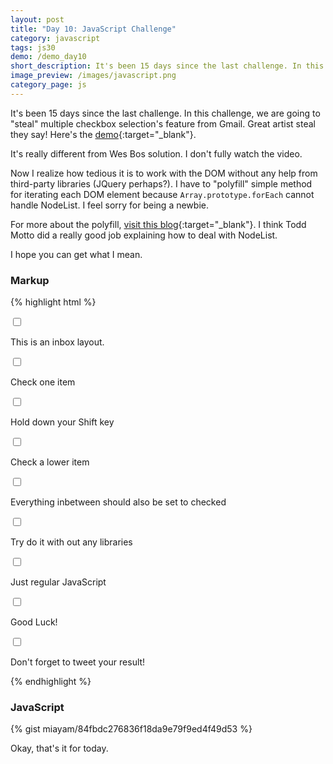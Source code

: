 ```yaml
---
layout: post
title: "Day 10: JavaScript Challenge"
category: javascript
tags: js30
demo: /demo_day10
short_description: It's been 15 days since the last challenge. In this challenge, we are going to "steal" multiple checkbox selection's feature from Gmail.
image_preview: /images/javascript.png
category_page: js
---
```


It's been 15 days since the last challenge. In this challenge, we are going to
"steal" multiple checkbox selection's feature from Gmail. Great artist steal
they say! Here's the [demo](/demo_day10){:target="_blank"}.

It's really different from Wes Bos solution. I don't fully watch the video.

Now I realize how tedious it is to work with the DOM without any help from
third-party libraries (JQuery perhaps?). I have to "polyfill" simple method
for iterating each DOM element because `Array.prototype.forEach` cannot handle
NodeList. I feel sorry for being a newbie.

For more about the polyfill, [visit this blog](https://toddmotto.com/ditch-the-array-foreach-call-nodelist-hack/){:target="_blank"}. I think
Todd Motto did a really good job explaining how to deal with NodeList.

I hope you can get what I mean.

### Markup
{% highlight html %}
  <main>
    <div class="inbox">
      <div class="item">
        <input type="checkbox" class="item__checkbox">
        <p>This is an inbox layout.</p>
      </div>
      <div class="item">
        <input type="checkbox" class="item__checkbox">
        <p>Check one item</p>
      </div>
      <div class="item">
        <input type="checkbox" class="item__checkbox">
        <p>Hold down your Shift key</p>
      </div>
      <div class="item">
        <input type="checkbox" class="item__checkbox">
        <p>Check a lower item</p>
      </div>
      <div class="item">
        <input type="checkbox" class="item__checkbox">
        <p>Everything inbetween should also be set to checked</p>
      </div>
      <div class="item">
        <input type="checkbox" class="item__checkbox">
        <p>Try do it with out any libraries</p>
      </div>
      <div class="item">
        <input type="checkbox" class="item__checkbox">
        <p>Just regular JavaScript</p>
      </div>
      <div class="item">
        <input type="checkbox" class="item__checkbox">
        <p>Good Luck!</p>
      </div>
      <div class="item">
        <input type="checkbox" class="item__checkbox">
        <p>Don't forget to tweet your result!</p>
      </div>
    </div>
  </main>
{% endhighlight %}

### JavaScript
{% gist miayam/84fbdc276836f18da9e79f9ed4f49d53 %}

Okay, that's it for today.

